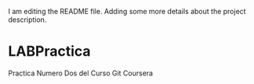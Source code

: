 

I am editing the README file. Adding some more details about the project description.

# LABPractica
Practica Numero Dos del Curso Git Coursera
